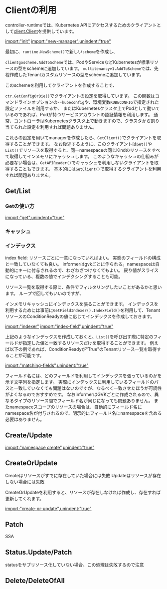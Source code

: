 # Clientの利用

controller-runtimeでは、Kubernetes APIにアクセスするためのクライアントとして[client.Client](https://pkg.go.dev/sigs.k8s.io/controller-runtime/pkg/client?tab=doc#Client)を提供しています。

[import:"init"](../../codes/tenant/main.go)
[import:"new-manager",unindent:"true"](../../codes/tenant/main.go)


最初に、`runtime.NewScheme()`で新しい`scheme`を作成し、

`clientgoscheme.AddToScheme`では、PodやServiceなどKubernetesが標準リソースの型をschemeに追加しています。
`multitenancyv1.AddToScheme`では、先程作成したTenantカスタムリソースの型をschemeに追加しています。

このschemeを利用してクライアントを作成することで、

`ctr.GetConfigOrDie()`でクライアントの設定を取得しています。
この関数はコマンドラインオプションの`--kubeconfig`や、環境変数`KUBECONFIG`で指定された設定ファイルを利用するか、
またはKubernetesクラスタ上でPodとして動いているのであれば、Podが持つサービスアカウントの認証情報を利用します。
通常、コントローラはKubernetesクラスタ上で動きますので、クラスタから割り当てられた設定を利用すれば問題ありません。

これらの設定を用いてmanagerを作成したら、`GetClient()`でクライアントを取得することができます。
なお後述するように、このクライアントは`Get()`や`List()`でリソースを取得すると、同一namespaceの同じKindのリソースをすべて取得してインメモリにキャッシュします。
このようなキャッシュの仕組みが必要ない場合は、`GetAPIReader()`でキャッシュを利用しないクライアントを取得することもできます。
基本的には`GetClient()`で取得するクライアントを利用すれば問題ありません。

## Get/List

### Getの使い方

[import:"get",unindent="true"](../../codes/tenant/controllers/tenant_controller.go)

### キャッシュ

### インデックス

index field: リソースごとに一意になっていればよい。 実態のフィールドの構成と一致していなくても良い。
informerはgvkごとに作られる。namespaceは自動的にキーに付与されるので、わざわざつけなくてもよい。
戻り値がスライスになっている、複数の値でインデクシングすることも可能。


リソース一覧を取得する際に、条件でフィルタリングしたいことがあるかと思います。
ループで回してもいいのですが、

インメモリキャッシュにインデックスを張ることができます。
インデックスを利用するためには事前に`GetFieldIndexer().IndexField()`を利用して、TenantリソースのConditionReadyの値に応じてインデックスを作成しておきます。

[import:"indexer"](../../codes/tenant/controllers/tenant_controller.go)
[import:"index-field",unindent:"true"](../../codes/tenant/controllers/tenant_controller.go)

上記のようなインデックスを作成しておくと、`List()`を呼び出す際に特定のフィールドが指定した値と一致するリソースだけを取得することができます。
例えば以下の例であれば、ConditionReadyが"True"のTenantリソース一覧を取得することが可能です。

[import:"matching-fields",unindent:"true"](../../codes/tenant/controllers/tenant_controller.go)

フィールド名には、どのフィールドを利用してインデックスを張っているのかを示す文字列を指定します。
実際にインデックスに利用しているフィールドのパスと一致していなくても問題はないのですが、なるべく一致させたほうが可読性がよくなるのでおすすめです。
なおinformerはGVKごとに作成されるので、異なるタイプのリソース間でフィールド名が同じになっても問題ありません。
またnamespaceスコープのリソースの場合は、自動的にフィールド名にnamespace名が付与されるので、明示的にフィールド名にnamespaceを含める必要はありません。

## Create/Update

[import:"namespace,create",unindent:"true"](../../codes/tenant/controllers/tenant_controller.go)


## CreateOrUpdate

Createはリソースがすでに存在していた場合には失敗
Updateはリソースが存在しない場合には失敗

CreateOrUpdateを利用すると、リソースが存在しなければ作成し、存在すれば更新してくれます。

[import:"create-or-update",unindent:"true"](../../codes/tenant/controllers/tenant_controller.go)

## Patch

SSA

## Status.Update/Patch

statusをサブリソース化していない場合、この処理は失敗するので注意


## Delete/DeleteOfAll

